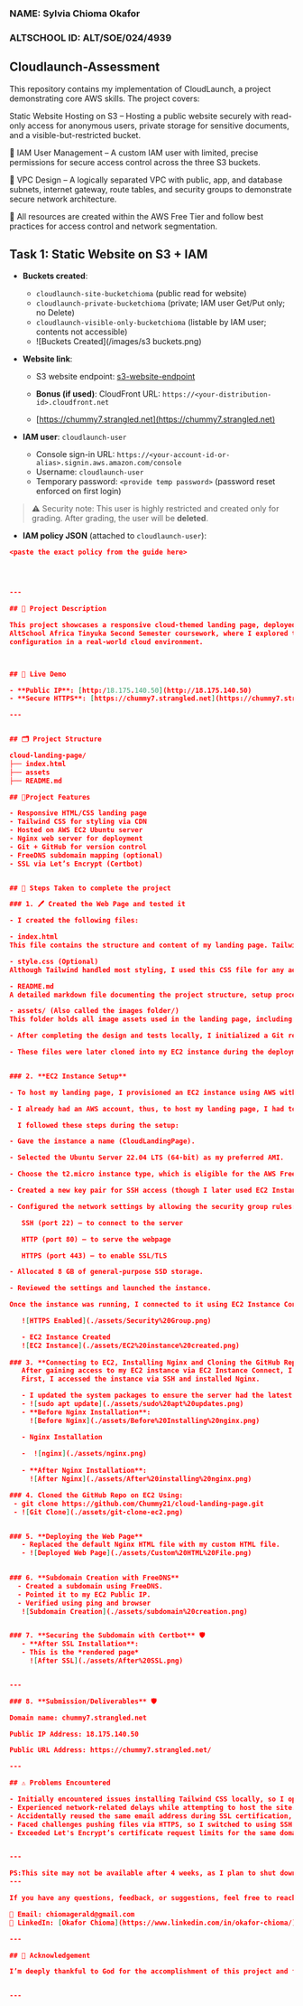 ### NAME: Sylvia Chioma Okafor

### ALTSCHOOL ID: ALT/SOE/024/4939

## Cloudlaunch-Assessment
This repository contains my implementation of CloudLaunch, a project demonstrating core AWS skills. The project covers:

Static Website Hosting on S3 – Hosting a public website securely with read-only access for anonymous users, private storage for sensitive documents, and a visible-but-restricted bucket.

📌 IAM User Management – A custom IAM user with limited, precise permissions for secure access control across the three S3 buckets.

📌 VPC Design – A logically separated VPC with public, app, and database subnets, internet gateway, route tables, and security groups to demonstrate secure network architecture.

📌 All resources are created within the AWS Free Tier and follow best practices for access control and network segmentation.

## Task 1: Static Website on S3 + IAM

- **Buckets created**:
  - `cloudlaunch-site-bucketchioma` (public read for website)
  - `cloudlaunch-private-bucketchioma` (private; IAM user Get/Put only; no Delete)
  - `cloudlaunch-visible-only-bucketchioma` (listable by IAM user; contents not accessible)
  - ![Buckets Created](/images/s3 buckets.png)

- **Website link**:
  - S3 website endpoint: [s3-website-endpoint](http://cloudlaunch-site-bucketchioma.s3-website-eu-west-1.amazonaws.com)
  - **Bonus (if used)**: CloudFront URL: `https://<your-distribution-id>.cloudfront.net`
 
  - [https://chummy7.strangled.net](https://chummy7.strangled.net)


- **IAM user**: `cloudlaunch-user`
  - Console sign-in URL: `https://<your-account-id-or-alias>.signin.aws.amazon.com/console`
  - Username: `cloudlaunch-user`
  - Temporary password: `<provide temp password>` (password reset enforced on first login)

> ⚠️ Security note: This user is highly restricted and created only for grading. After grading, the user will be **deleted**.

- **IAM policy JSON** (attached to `cloudlaunch-user`):

```json
<paste the exact policy from the guide here>




---

## 📌 Project Description

This project showcases a responsive cloud-themed landing page, deployed on an AWS EC2 instance with Nginx as the web server. It was developed as part of my 
AltSchool Africa Tinyuka Second Semester coursework, where I explored the core principles of Linux server provisioning, static site deployment, and web server 
configuration in a real-world cloud environment.



## 🔗 Live Demo

- **Public IP**: [http:/18.175.140.50](http://18.175.140.50)  
- **Secure HTTPS**: [https://chummy7.strangled.net](https://chummy7.strangled.net)

---


## 🗂️ Project Structure

cloud-landing-page/
├── index.html
├── assets
├── README.md

## 📌Project Features

- Responsive HTML/CSS landing page
- Tailwind CSS for styling via CDN
- Hosted on AWS EC2 Ubuntu server
- Nginx web server for deployment
- Git + GitHub for version control
- FreeDNS subdomain mapping (optional)
- SSL via Let’s Encrypt (Certbot)


## 🚀 Steps Taken to complete the project

### 1. 🖊️ Created the Web Page and tested it

- I created the following files:

- index.html
This file contains the structure and content of my landing page. Tailwind CSS was integrated via CDN for responsive styling. I also embedded a small JavaScript function to enhance the page experience dynamically during refresh.

- style.css (Optional)
Although Tailwind handled most styling, I used this CSS file for any additional custom styles or animations that Tailwind didn’t cover directly.

- README.md
A detailed markdown file documenting the project structure, setup process, deployment steps, challenges faced, and screenshots of the live deployment.

- assets/ (Also called the images folder/)
This folder holds all image assets used in the landing page, including screenshots of the EC2 setup, Nginx installation, SSL certification, Git clone, and the rendered webpage in a browser.

- After completing the design and tests locally, I initialized a Git repository and pushed all the project files to GitHub.

- These files were later cloned into my EC2 instance during the deployment process, where I served the webpage using Nginx and configured HTTPS using Certbot.


### 2. **EC2 Instance Setup**  

- To host my landing page, I provisioned an EC2 instance using AWS with the following configuration:

- I already had an AWS account, thus, to host my landing page, I had to provision an EC2 instance using AWS. So, I logged into the AWS Management Console and searched for EC2 in the top search bar. From the EC2 dashboard, I clicked on “Launch Instance” to begin provisioning my virtual server.

  I followed these steps during the setup:

- Gave the instance a name (CloudLandingPage). 

- Selected the Ubuntu Server 22.04 LTS (64-bit) as my preferred AMI.

- Choose the t2.micro instance type, which is eligible for the AWS Free Tier.

- Created a new key pair for SSH access (though I later used EC2 Instance Connect for convenience).

- Configured the network settings by allowing the security group rules:

   SSH (port 22) – to connect to the server

   HTTP (port 80) – to serve the webpage

   HTTPS (port 443) – to enable SSL/TLS

- Allocated 8 GB of general-purpose SSD storage.

- Reviewed the settings and launched the instance.

Once the instance was running, I connected to it using EC2 Instance Connect. This gave me terminal access where I could install and configure Git and Nginx within the server. I was also able to pull my code from GitHub and set up the environment for deploying the landing page.

   ![HTTPS Enabled](./assets/Security%20Group.png)  

   - EC2 Instance Created
   ![EC2 Instance](./assets/EC2%20instance%20created.png)
   
### 3. **Connecting to EC2, Installing Nginx and Cloning the GitHub Repository**  
   After gaining access to my EC2 instance via EC2 Instance Connect, I proceeded to set up the web server environment and deploy my landing page.
   First, I accessed the instance via SSH and installed Nginx.  

   - I updated the system packages to ensure the server had the latest software:
   - ![sudo apt update](./assets/sudo%20apt%20updates.png) 
   - **Before Nginx Installation**:  
     ![Before Nginx](./assets/Before%20Installing%20nginx.png)

   - Nginx Installation
     
   -  ![nginx](./assets/nginx.png)
     
   - **After Nginx Installation**:  
     ![After Nginx](./assets/After%20installing%20nginx.png)

### 4. Cloned the GitHub Repo on EC2 Using:
 - git clone https://github.com/Chummy21/cloud-landing-page.git
 - ![Git Clone](./assets/git-clone-ec2.png)


### 5. **Deploying the Web Page**  
   - Replaced the default Nginx HTML file with my custom HTML file.  
   - ![Deployed Web Page](./assets/Custom%20HTML%20File.png)

   
### 6. **Subdomain Creation with FreeDNS**  
  - Created a subdomain using FreeDNS.
  - Pointed it to my EC2 Public IP.
  - Verified using ping and browser
   ![Subdomain Creation](./assets/subdomain%20creation.png)


### 7. **Securing the Subdomain with Certbot** 🛡️ 
   - **After SSL Installation**:
   - This is the *rendered page*
     ![After SSL](./assets/After%20SSL.png)


---

### 8. **Submission/Deliverables** 🛡️

Domain name: chummy7.strangled.net

Public IP Address: 18.175.140.50

Public URL Address: https://chummy7.strangled.net/

---

## ⚠️ Problems Encountered

- Initially encountered issues installing Tailwind CSS locally, so I opted to use the official CDN instead.
- Experienced network-related delays while attempting to host the site.
- Accidentally reused the same email address during SSL certification, which resulted in rate-limit delays.
- Faced challenges pushing files via HTTPS, so I switched to using SSH for version control.
- Exceeded Let's Encrypt’s certificate request limits for the same domain, which delayed the SSL installation. I had to switch to a different subdomain to proceed.


---

PS:This site may not be available after 4 weeks, as I plan to shut down the EC2 instance to avoid unexpected charges on my AWS account.
---

If you have any questions, feedback, or suggestions, feel free to reach out or connect with me directly. I would love to hear from you!

📧 Email: chiomagerald@gmail.com
🔗 LinkedIn: [Okafor Chioma](https://www.linkedin.com/in/okafor-chioma/)

---

## 🙏 Acknowledgement

I’m deeply thankful to God for the accomplishment of this project and for the chance to grow as a student at AltSchool. My heartfelt appreciation goes to my Instructor who imparted the knowledge, and finally, my husband and family whose constant encouragement and support made this journey possible.


---
